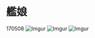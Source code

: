 # 艦娘


170508
![Imgur](http://i.imgur.com/EMIbBeN.jpg)
![Imgur](http://i.imgur.com/9dvl9Gj.jpg)
![Imgur](http://i.imgur.com/ZRl4j2c.jpg)
